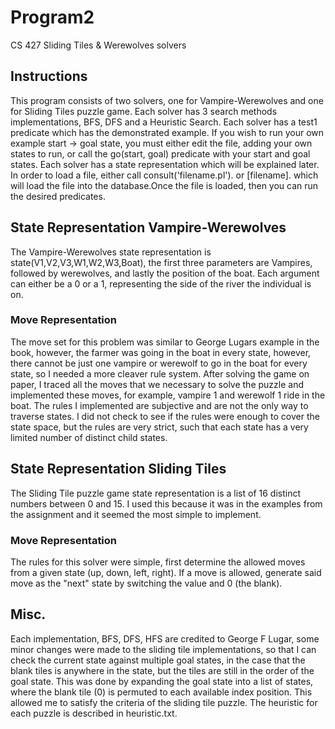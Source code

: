 # Program2
CS 427 Sliding Tiles & Werewolves solvers

## Instructions
This program consists of two solvers, one for Vampire-Werewolves and one for Sliding Tiles puzzle game. Each solver has 3 search methods implementations, BFS, DFS and a Heuristic Search. Each solver has a test1 predicate which has the demonstrated example. If you wish to run your own example start -> goal state, you must either edit the file, adding your own states to run, or call the go(start, goal) predicate with your start and goal states. Each solver has a state representation which will be explained later. In order to load a file, either call consult('filename.pl'). or [filename]. which will load the file into the database.Once the file is loaded, then you can run the desired predicates.  

## State Representation Vampire-Werewolves
The Vampire-Werewolves state representation is state(V1,V2,V3,W1,W2,W3,Boat), the first three parameters are Vampires, followed by werewolves, and lastly the position of the boat. Each argument can either be a 0 or a 1, representing the side of the river the individual is on.  

### Move Representation
The move set for this problem was similar to George Lugars example in the book, however, the farmer was going in the boat in every state, however, there cannot be just one vampire or werewolf to go in the boat for every state, so I needed a more cleaver rule system. After solving the game on paper, I traced all the moves that we necessary to solve the puzzle and implemented these moves, for example, vampire 1 and werewolf 1 ride in the boat. The rules I implemented are subjective and are not the only way to traverse states. I did not check to see if the rules were enough to cover the state space, but the rules are very strict, such that each state has a very limited number of distinct child states.  

## State Representation Sliding Tiles
The Sliding Tile puzzle game state representation is a list of 16 distinct numbers between 0 and 15. I used this because it was in the examples from the assignment and it seemed the most simple to implement. 

### Move Representation
The rules for this solver were simple, first determine the allowed moves from a given state (up, down, left, right). If a move is allowed, generate said move as the "next" state by switching the value and 0 (the blank).  


## Misc.
Each implementation, BFS, DFS, HFS are credited to George F Lugar, some minor changes were made to the sliding tile implementations, so that I can check the current state against multiple goal states, in the case that the blank tiles is anywhere in the state, but the tiles are still in the order of the goal state. This was done by expanding the goal state into a list of states, where the blank tile (0) is permuted to each available index position. This allowed me to satisfy the criteria of the sliding tile puzzle. The heuristic for each puzzle is described in heuristic.txt.
